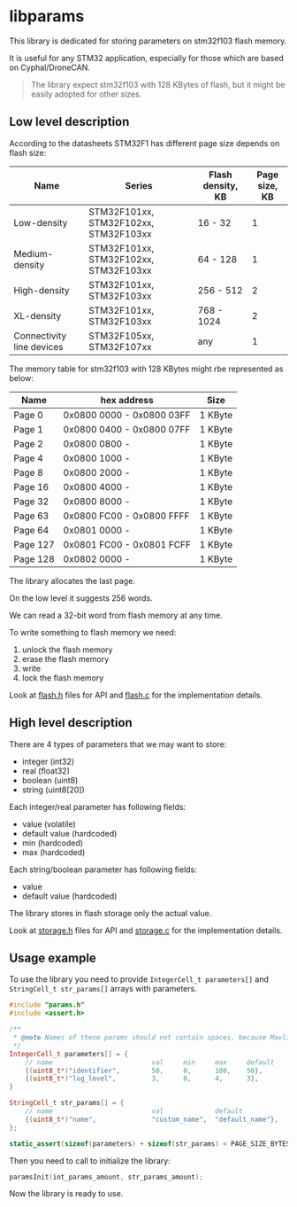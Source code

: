 # libparams

This library is dedicated for storing parameters on stm32f103 flash memory.

It is useful for any STM32 application, especially for those which are based on Cyphal/DroneCAN.

> The library expect stm32f103 with 128 KBytes of flash, but it might be easily adopted for other sizes.

## Low level description

According to the datasheets STM32F1 has different page size depends on flash size:

| Name | Series | Flash density, KB | Page size, KB |
| ---- | ------ | ----------------- | ------------- |
| Low-density | STM32F101xx, STM32F102xx, STM32F103xx | 16 - 32 | 1 |
| Medium-density | STM32F101xx, STM32F102xx, STM32F103xx | 64 - 128 | 1 |
| High-density | STM32F101xx, STM32F103xx | 256 - 512 | 2 |
| XL-density | STM32F101xx, STM32F103xx | 768 - 1024 | 2 |
| Connectivity line devices | STM32F105xx, STM32F107xx | any | 1 |

The memory table for stm32f103 with 128 KBytes might rbe represented as below:

| Name    | hex address               | Size        |
| ------- | ------------------------- | ----------- |
| Page 0  | 0x0800 0000 - 0x0800 03FF | 1 KByte     |
| Page 1  | 0x0800 0400 - 0x0800 07FF | 1 KByte     |
| Page 2  | 0x0800 0800 -             | 1 KByte     |
| Page 4  | 0x0800 1000 -             | 1 KByte     |
| Page 8  | 0x0800 2000 -             | 1 KByte     |
| Page 16 | 0x0800 4000 -             | 1 KByte     |
| Page 32 | 0x0800 8000 -             | 1 KByte     |
| Page 63 | 0x0800 FC00 - 0x0800 FFFF | 1 KByte     |
| Page 64 | 0x0801 0000 -             | 1 KByte     |
| Page 127| 0x0801 FC00 - 0x0801 FCFF | 1 KByte     |
| Page 128| 0x0802 0000 -             | 1 KByte     |

The library allocates the last page.

On the low level it suggests 256 words.

We can read a 32-bit word from flash memory at any time.

To write something to flash memory we need:
1. unlock the flash memory
2. erase the flash memory
3. write
4. lock the flash memory

Look at [flash.h](flash.h) files for API and [flash.c](flash.c) for the implementation details.

## High level description

There are 4 types of parameters that we may want to store:
- integer (int32)
- real (float32)
- boolean (uint8)
- string (uint8[20])

Each integer/real parameter has following fields:
- value (volatile)
- default value (hardcoded)
- min (hardcoded)
- max (hardcoded)

Each string/boolean parameter has following fields:
- value
- default value (hardcoded)

The library stores in flash storage only the actual value.

Look at [storage.h](storage.h) files for API and [storage.c](storage.c) for the implementation details.

## Usage example

To use the library you need to provide `IntegerCell_t parameters[]` and `StringCell_t str_params[]` arrays with parameters.

```c++
#include "params.h"
#include <assert.h>

/**
 * @note Names of these params should not contain spaces, because Mavlink console can't handle them
 */
IntegerCell_t parameters[] = {
    // name                         val     min     max     default
    {(uint8_t*)"identifier",        50,     0,      100,    50},
    {(uint8_t*)"log_level",         3,      0,      4,      3},
}

StringCell_t str_params[] = {
    // name                         val             default
    {(uint8_t*)"name",              "custom_name",  "default_name"},
};

static_assert(sizeof(parameters) + sizeof(str_params) < PAGE_SIZE_BYTES, "Parameters are out of flash.");
```

Then you need to call to initialize the library:

```c++
paramsInit(int_params_amount, str_params_amount);
```

Now the library is ready to use.